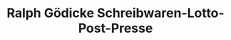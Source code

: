 ---
title: "Ralph Gödicke Schreibwaren-Lotto-Post-Presse"
url: /erlangen/ralph-goedicke-schreibwaren-lotto-post-presse/
shop: Schreibwaren
---